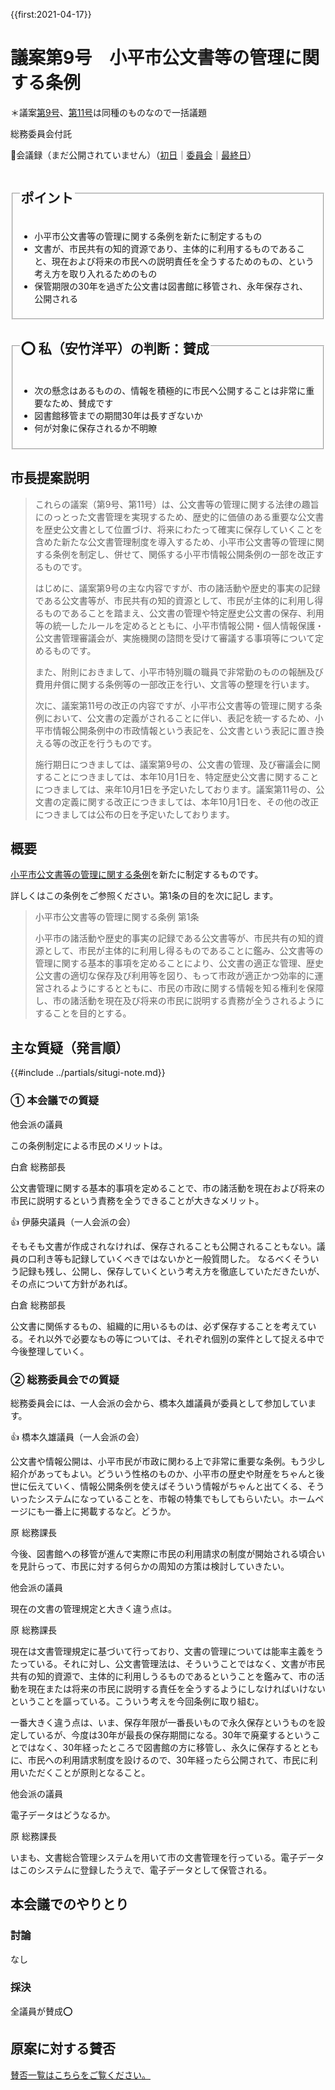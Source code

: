 {{first:2021-04-17}}

# 議案第9号　小平市公文書等の管理に関する条例

＊議案[第9号](./gian-9.md)、[第11号](gian-11.md)は同種のものなので一括議題

<i class="fa fa-gavel" aria-hidden="true"></i> 総務委員会付託

<p class="read-kaigiroku">📄会議録（まだ公開されていません）（<a href="https://ssp.kaigiroku.net/tenant/kodaira/SpTop.html">初日</a>｜<a href="https://ssp.kaigiroku.net/tenant/kodaira/SpTop.html">委員会</a>｜<a href="https://ssp.kaigiroku.net/tenant/kodaira/SpTop.html">最終日</a>）</p>

<fieldset class="pnt">
  <legend><h2> ポイント </h2></legend>
  <ul>
    <li class="chk">小平市公文書等の管理に関する条例を新たに制定するもの</li>
    <li class="chk">文書が、市民共有の知的資源であり、主体的に利用するものであること、現在および将来の市民への説明責任を全うするためのもの、という考え方を取り入れるためのもの</li>
    <li class="chk">保管期限の30年を過ぎた公文書は図書館に移管され、永年保存され、公開される</li>
  </ul>
</fieldset>

<fieldset class="sanpi">
  <legend>
    <h2>⭕️ 私（安竹洋平）の判断：賛成 </h2>
  </legend>
  <ul>
    <li>次の懸念はあるものの、情報を積極的に市民へ公開することは非常に重要なため、賛成です</li>
    <li class="ng">図書館移管までの期間30年は長すぎないか</li>
    <li class="ng">何が対象に保存されるか不明瞭</li>
  </ul>
</fieldset>

## 市長提案説明

> これらの議案（第9号、第11号）は、公文書等の管理に関する法律の趣旨にのっとった文書管理を実現するため、歴史的に価値のある重要な公文書を歴史公文書として位置づけ、将来にわたって確実に保存していくことを含めた新たな公文書管理制度を導入するため、小平市公文書等の管理に関する条例を制定し、併せて、関係する小平市情報公開条例の一部を改正するものです。
>
> はじめに、議案第9号の主な内容ですが、市の諸活動や歴史的事実の記録である公文書等が、市民共有の知的資源として、市民が主体的に利用し得るものであることを踏まえ、公文書の管理や特定歴史公文書の保存、利用等の統一したルールを定めるとともに、小平市情報公開・個人情報保護・公文書管理審議会が、実施機関の諮問を受けて審議する事項等について定めるものです。
>
> また、附則におきまして、小平市特別職の職員で非常勤のものの報酬及び費用弁償に関する条例等の一部改正を行い、文言等の整理を行います。
>
> 次に、議案第11号の改正の内容ですが、小平市公文書等の管理に関する条例において、公文書の定義がされることに伴い、表記を統一するため、小平市情報公開条例中の市政情報という表記を、公文書という表記に置き換える等の改正を行うものです。
>
> 施行期日につきましては、議案第9号の、公文書の管理、及び審議会に関することにつきましては、本年10月1日を、特定歴史公文書に関することにつきましては、来年10月1日を予定いたしております。議案第11号の、公文書の定義に関する改正につきましては、本年10月1日を、その他の改正につきましては公布の日を予定いたしております。

## 概要

[小平市公文書等の管理に関する条例](https://www.city.kodaira.tokyo.jp/kurashi/088/088700.html)を新たに制定するものです。

詳しくはこの条例をご参照ください。第1条の目的を次に記し
ます。

> 小平市公文書等の管理に関する条例 第1条
>
> 小平市の諸活動や歴史的事実の記録である公文書等が、市民共有の知的資源として、市民が主体的に利用し得るものであることに鑑み、公文書等の管理に関する基本的事項を定めることにより、公文書の適正な管理、歴史公文書の適切な保存及び利用等を図り、もって市政が適正かつ効率的に運営されるようにするとともに、市民の市政に関する情報を知る権利を保障し、市の諸活動を現在及び将来の市民に説明する責務が全うされるようにすることを目的とする。


## 主な質疑（発言順）
{{#include ../partials/situgi-note.md}}

### ① 本会議での質疑

<div class="balloon bl-left">他会派の議員<br><div>

この条例制定による市民のメリットは。

</div></div>

<div class="balloon bl-right">白倉 総務部長<br><div>

公文書管理に関する基本的事項を定めることで、市の諸活動を現在および将来の市民に説明するという責務を全うできることが大きなメリット。

</div></div>

<div class="balloon bl-left hitori">👍 伊藤央議員（一人会派の会）<br><div>

そもそも文書が作成されなければ、保存されることも公開されることもない。議員の口利き等も記録していくべきではないかと一般質問した。
なるべくそういう記録も残し、公開し、保存していくという考え方を徹底していただきたいが、その点について方針があれば。

</div></div>

<div class="balloon bl-right">白倉 総務部長<br><div>

公文書に関係するもの、組織的に用いるものは、必ず保存することを考えている。それ以外で必要なもの等については、それぞれ個別の案件として捉える中で今後整理していく。

</div></div>

### ② 総務委員会での質疑

総務委員会には、一人会派の会から、橋本久雄議員が委員として参加しています。

<div class="balloon bl-left hitori">👍 橋本久雄議員（一人会派の会）<br><div>

公文書や情報公開は、小平市民が市政に関わる上で非常に重要な条例。もう少し紹介があってもよい。どういう性格のものか、小平市の歴史や財産をちゃんと後世に伝えていく、情報公開条例を使えばそういう情報がちゃんと出てくる、そういったシステムになっていることを、市報の特集でもしてもらいたい。ホームページにも一番上に掲載するなど。どうか。

</div></div>

<div class="balloon bl-right">原 総務課長<br><div>

今後、図書館への移管が進んで実際に市民の利用請求の制度が開始される頃合いを見計らって、市民に対する何らかの周知の方策は検討していきたい。

</div></div>

<div class="balloon bl-left">他会派の議員<br><div>

現在の文書の管理規定と大きく違う点は。

</div></div>

<div class="balloon bl-right">原 総務課長<br><div>

現在は文書管理規定に基づいて行っており、文書の管理については能率主義をうたっている。それに対し、公文書管理法は、そういうことではなく、文書が市民共有の知的資源で、主体的に利用しうるものであるということを鑑みて、市の活動を現在または将来の市民に説明する責任を全うするようにしなければいけないということを謳っている。こういう考えを今回条例に取り組む。

一番大きく違う点は、いま、保存年限が一番長いもので永久保存というものを設定しているが、今度は30年が最長の保存期間になる。30年で廃棄するということではなく、30年経ったところで図書館の方に移管し、永久に保存するとともに、市民への利用請求制度を設けるので、30年経ったら公開されて、市民に利用いただくことが原則となること。

</div></div>

<div class="balloon bl-left">他会派の議員<br><div>

電子データはどうなるか。

</div></div>

<div class="balloon bl-right">原 総務課長<br><div>

いまも、文書総合管理システムを用いて市の文書管理を行っている。電子データはこのシステムに登録したうえで、電子データとして保管される。

</div></div>

## 本会議でのやりとり

### 討論

なし

### 採決

全議員が賛成⭕️


## 原案に対する賛否
[賛否一覧はこちらをご覧ください。](../kekka-ichiran.md#賛否)


